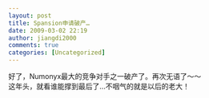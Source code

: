 ```yaml
---
layout: post
title: Spansion申请破产…
date: 2009-03-02 22:19
author: jiangdi2000
comments: true
categories: [Uncategorized]
---
```

<div id="msgcns!C840C88DA912213B!1428" class="bvMsg"> 好了，Numonyx最大的竞争对手之一破产了。再次无语了～～<br />这年头，就看谁能撑到最后了…不咽气的就是以后的老大！<br /></div>
